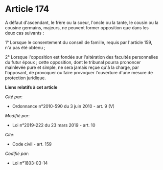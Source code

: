 # Article 174

A défaut d'ascendant, le frère ou la soeur, l'oncle ou la tante, le cousin ou la cousine germains, majeurs, ne peuvent former
opposition que dans les deux cas suivants :

1° Lorsque le consentement du conseil de famille, requis par l'article 159, n'a pas été obtenu ;

2° Lorsque l'opposition est fondée sur l'altération des facultés personnelles du futur époux ; cette opposition, dont le
tribunal pourra prononcer mainlevée pure et simple, ne sera jamais reçue qu'à la charge, par l'opposant, de provoquer ou
faire provoquer l'ouverture d'une mesure de protection juridique.

**Liens relatifs à cet article**

_Cité par_:

  - Ordonnance n°2010-590 du 3 juin 2010 - art. 9 (V)

_Modifié par_:

  - Loi n°2019-222 du 23 mars 2019 - art. 10

_Cite_:

  - Code civil - art. 159

_Codifié par_:

  - Loi n°1803-03-14
